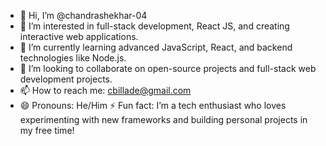 - 👋 Hi, I’m @chandrashekhar-04
- 👀 I’m interested in full-stack development, React JS, and creating interactive web applications.
- 🌱 I’m currently learning advanced JavaScript, React, and backend technologies like Node.js.
- 💞️ I’m looking to collaborate on open-source projects and full-stack web development projects.
- 📫 How to reach me: cbillade@gmail.com
- 😄 Pronouns: He/Him
⚡ Fun fact: I’m a tech enthusiast who loves experimenting with new frameworks and building personal projects in my free time!
